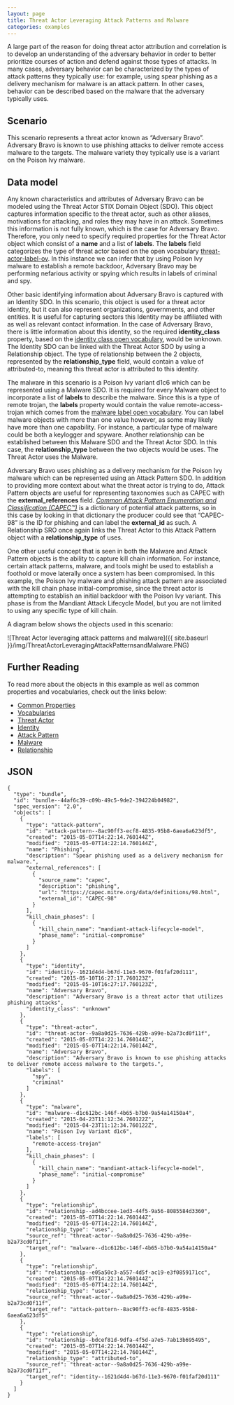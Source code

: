 ```yaml
---
layout: page
title: Threat Actor Leveraging Attack Patterns and Malware
categories: examples
---
```


A large part of the reason for doing threat actor attribution and correlation is to develop an understanding of the adversary behavior in order to better prioritize courses of action and defend against those types of attacks. In many cases, adversary behavior can be characterized by the types of attack patterns they typically use: for example, using spear phishing as a delivery mechanism for malware is an attack pattern. In other cases, behavior can be described based on the malware that the adversary typically uses.

**Scenario**
------------

This scenario represents a threat actor known as “Adversary Bravo”. Adversary Bravo is known to use phishing attacks to deliver remote access malware to the targets. The malware variety they typically use is a variant on the Poison Ivy malware.

**Data model**
--------------

Any known characteristics and attributes of Adversary Bravo can be modeled using the Threat Actor STIX Domain Object (SDO). This object captures information specific to the threat actor, such as other aliases, motivations for attacking, and roles they may have in an attack. Sometimes this information is not fully known, which is the case for Adversary Bravo. Therefore, you only need to specify required properties for the Threat Actor object which consist of a <span class="sdo">**name**</span> and a list of <span class="sdo">**labels**</span>. The <span class="sdo">**labels**</span> field categorizes the type of threat actor based on the open vocabulary [threat-actor-label-ov](https://docs.google.com/document/d/1HRVFn2kAxBOTMbEb3KRu8tjMoHm-KRAI-2R8CTzGil4/edit#heading=h.tqbl8z36yoir). In this instance we can infer that by using Poison Ivy malware to establish a remote backdoor, Adversary Bravo may be performing nefarious activity or spying which results in labels of <span class="values">criminal</span> and <span class="values">spy</span>.

Other basic identifying information about Adversary Bravo is captured with an Identity SDO. In this scenario, this object is used for a threat actor identity, but it can also represent organizations, governments, and other entities. It is useful for capturing sectors this Identity may be affiliated with as well as relevant contact information. In the case of Adversary Bravo, there is little information about this identity, so the required <span class="sdo">**identity\_class**</span> property, based on the [identity class open vocabulary](https://docs.google.com/document/d/1HRVFn2kAxBOTMbEb3KRu8tjMoHm-KRAI-2R8CTzGil4/edit#heading=h.be1dktvcmyu), would be <span class="values">unknown</span>. The Identity SDO can be linked with the Threat Actor SDO by using a Relationship object. The type of relationship between the 2 objects, represented by the <span class="sdo">**relationship\_type**</span> field, would contain a value of <span class="values">attributed-to</span>, meaning this threat actor is attributed to this identity.

The malware in this scenario is a Poison Ivy variant d1c6 which can be represented using a Malware SDO. It is required for every Malware object to incorporate a list of <span class="sdo">**labels**</span> to describe the malware. Since this is a type of remote trojan, the <span class="sdo">**labels**</span> property would contain the value <span class="values">remote-access-trojan</span> which comes from the [malware label open vocabulary](https://docs.google.com/document/d/1HRVFn2kAxBOTMbEb3KRu8tjMoHm-KRAI-2R8CTzGil4/edit#heading=h.8cyb6e9yqzwr). You can label malware objects with more than one value however, as some may likely have more than one capability. For instance, a particular type of malware could be both a keylogger and spyware. Another relationship can be established between this Malware SDO and the Threat Actor SDO. In this case, the <span class="sdo">**relationship\_type**</span> between the two objects would be <span class="values">uses</span>. The Threat Actor <span class="values">uses</span> the Malware.

Adversary Bravo uses phishing as a delivery mechanism for the Poison Ivy malware which can be represented using an Attack Pattern SDO. In addition to providing more context about what the threat actor is trying to do, Attack Pattern objects are useful for representing taxonomies such as CAPEC with the <span class="sdo">**external\_references**</span> field. [*Common Attack Pattern Enumeration and Classification (CAPEC™)*](http://capec.mitre.org/) is a dictionary of potential attack patterns, so in this case by looking in that dictionary the producer could see that “CAPEC-98” is the ID for phishing and can label the <span class="sdo">**external\_id**</span> as such. A Relationship SRO once again links the Threat Actor to this Attack Pattern object with a <span class="sdo">**relationship\_type**</span> of <span class="values">uses</span>.

One other useful concept that is seen in both the Malware and Attack Pattern objects is the ability to capture kill chain information. For instance, certain attack patterns, malware, and tools might be used to establish a foothold or move laterally once a system has been compromised. In this example, the Poison Ivy malware and phishing attack pattern are associated with the kill chain phase <span class="values">initial-compromise</span>, since the threat actor is attempting to establish an initial backdoor with the Poison Ivy variant. This phase is from the Mandiant Attack Lifecycle Model, but you are not limited to using any specific type of kill chain.

A diagram below shows the objects used in this scenario:

![Threat Actor leveraging attack patterns and malware]({{ site.baseurl }}/img/ThreatActorLeveragingAttackPatternsandMalware.PNG)

**Further Reading**
-------------------

To read more about the objects in this example as well as common properties and vocabularies, check out the links below:

-   [Common Properties](https://docs.google.com/document/d/1HRVFn2kAxBOTMbEb3KRu8tjMoHm-KRAI-2R8CTzGil4/edit#heading=h.xzbicbtscatx)
-   [Vocabularies](https://docs.google.com/document/d/1HRVFn2kAxBOTMbEb3KRu8tjMoHm-KRAI-2R8CTzGil4/edit#heading=h.iit7tolczlxv)
-   [Threat Actor](https://docs.google.com/document/d/1nipwFIaFwkHo4Gzw-qxZQpCjP_5tX7rbI3Ic5C56Z88/edit#heading=h.k017w16zutw)
-   [Identity](https://docs.google.com/document/d/1nipwFIaFwkHo4Gzw-qxZQpCjP_5tX7rbI3Ic5C56Z88/edit#heading=h.wh296fiwpklp)
-   [Attack Pattern](https://docs.google.com/document/d/1nipwFIaFwkHo4Gzw-qxZQpCjP_5tX7rbI3Ic5C56Z88/edit#heading=h.axjijf603msy)
-   [Malware](https://docs.google.com/document/d/1nipwFIaFwkHo4Gzw-qxZQpCjP_5tX7rbI3Ic5C56Z88/edit#heading=h.s5l7katgbp09)
-   [Relationship](https://docs.google.com/document/d/1nipwFIaFwkHo4Gzw-qxZQpCjP_5tX7rbI3Ic5C56Z88/edit#heading=h.e2e1szrqfoan)

**JSON**
------------------

```
{
  "type": "bundle",
  "id": "bundle--44af6c39-c09b-49c5-9de2-394224b04982",
  "spec_version": "2.0",
  "objects": [
    {
      "type": "attack-pattern",
      "id": "attack-pattern--8ac90ff3-ecf8-4835-95b8-6aea6a623df5",
      "created": "2015-05-07T14:22:14.760144Z",
      "modified": "2015-05-07T14:22:14.760144Z",
      "name": "Phishing",
      "description": "Spear phishing used as a delivery mechanism for malware.",
      "external_references": [
        {
          "source_name": "capec",
          "description": "phishing",
          "url": "https://capec.mitre.org/data/definitions/98.html",
          "external_id": "CAPEC-98"
        }
      ],
      "kill_chain_phases": [
        {
          "kill_chain_name": "mandiant-attack-lifecycle-model",
          "phase_name": "initial-compromise"
        }
      ]
    },
    {
      "type": "identity",
      "id": "identity--1621d4d4-b67d-11e3-9670-f01faf20d111",
      "created": "2015-05-10T16:27:17.760123Z",
      "modified": "2015-05-10T16:27:17.760123Z",
      "name": "Adversary Bravo",
      "description": "Adversary Bravo is a threat actor that utilizes phishing attacks",
      "identity_class": "unknown"
    },
    {
      "type": "threat-actor",
      "id": "threat-actor--9a8a0d25-7636-429b-a99e-b2a73cd0f11f",
      "created": "2015-05-07T14:22:14.760144Z",
      "modified": "2015-05-07T14:22:14.760144Z",
      "name": "Adversary Bravo",
      "description": "Adversary Bravo is known to use phishing attacks to deliver remote access malware to the targets.",
      "labels": [
        "spy",
        "criminal"
      ]
    },
    {
      "type": "malware",
      "id": "malware--d1c612bc-146f-4b65-b7b0-9a54a14150a4",
      "created": "2015-04-23T11:12:34.760122Z",
      "modified": "2015-04-23T11:12:34.760122Z",
      "name": "Poison Ivy Variant d1c6",
      "labels": [
        "remote-access-trojan"
      ],
      "kill_chain_phases": [
        {
          "kill_chain_name": "mandiant-attack-lifecycle-model",
          "phase_name": "initial-compromise"
        }
      ]
    },
    {
      "type": "relationship",
      "id": "relationship--ad4bccee-1ed3-44f5-9a56-8085584d3360",
      "created": "2015-05-07T14:22:14.760144Z",
      "modified": "2015-05-07T14:22:14.760144Z",
      "relationship_type": "uses",
      "source_ref": "threat-actor--9a8a0d25-7636-429b-a99e-b2a73cd0f11f",
      "target_ref": "malware--d1c612bc-146f-4b65-b7b0-9a54a14150a4"
    },
    {
      "type": "relationship",
      "id": "relationship--e05a50c3-a557-4d5f-ac19-e3f0859171cc",
      "created": "2015-05-07T14:22:14.760144Z",
      "modified": "2015-05-07T14:22:14.760144Z",
      "relationship_type": "uses",
      "source_ref": "threat-actor--9a8a0d25-7636-429b-a99e-b2a73cd0f11f",
      "target_ref": "attack-pattern--8ac90ff3-ecf8-4835-95b8-6aea6a623df5"
    },
    {
      "type": "relationship",
      "id": "relationship--bdcef81d-9dfa-4f5d-a7e5-7ab13b695495",
      "created": "2015-05-07T14:22:14.760144Z",
      "modified": "2015-05-07T14:22:14.760144Z",
      "relationship_type": "attributed-to",
      "source_ref": "threat-actor--9a8a0d25-7636-429b-a99e-b2a73cd0f11f",
      "target_ref": "identity--1621d4d4-b67d-11e3-9670-f01faf20d111"
    }
  ]
}
```
